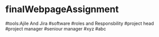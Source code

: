 # finalWebpageAssignment
#tools:Ajile And Jira
#software
#roles and Responsbility
#project head
#project manager
#seniour manager
#xyz
#abc